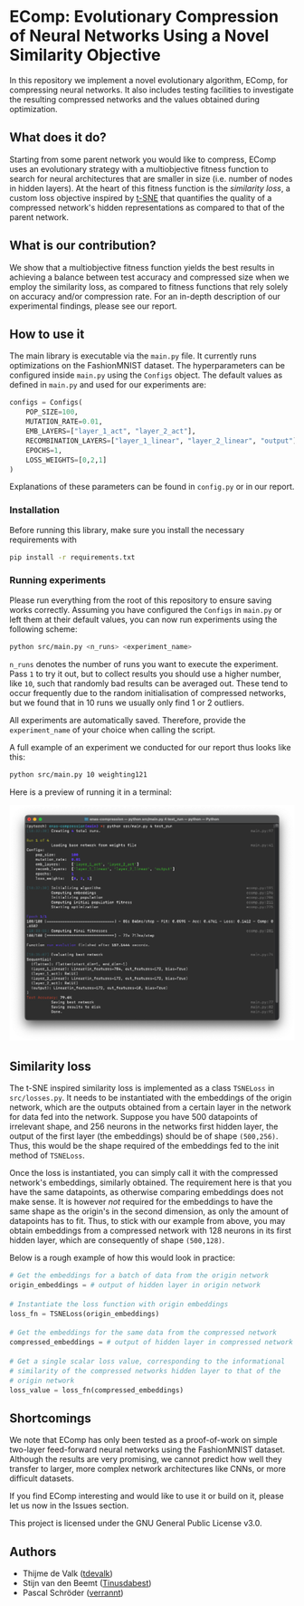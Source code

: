 # EComp: Evolutionary Compression of Neural Networks Using a Novel Similarity Objective 

In this repository we implement a novel evolutionary algorithm, EComp, for compressing neural networks. It also includes testing facilities to investigate the resulting compressed networks and the values obtained during optimization. 

## What does it do?

Starting from some parent network you would like to compress, EComp uses an evolutionary strategy with a multiobjective fitness function to search for neural architectures that are smaller in size (i.e. number of nodes in hidden layers). At the heart of this fitness function is the *similarity loss*, a custom loss objective inspired by [t-SNE](https://en.wikipedia.org/wiki/T-distributed_stochastic_neighbor_embedding) that quantifies the quality of a compressed network's hidden representations as compared to that of the parent network. 

## What is our contribution?

We show that a multiobjective fitness function yields the best results in achieving a balance between test accuracy and compressed size when we employ the similarity loss, as compared to fitness functions that rely solely on accuracy and/or compression rate. For an in-depth description of our experimental findings, please see our report. 

## How to use it

The main library is executable via the `main.py` file. It currently runs optimizations on the FashionMNIST dataset. The hyperparameters can be configured inside `main.py` using the `Configs` object. The default values as defined in `main.py` and used for our experiments are:

```python
configs = Configs(
    POP_SIZE=100,
    MUTATION_RATE=0.01,
    EMB_LAYERS=["layer_1_act", "layer_2_act"],
    RECOMBINATION_LAYERS=["layer_1_linear", "layer_2_linear", "output"],
    EPOCHS=1,
    LOSS_WEIGHTS=[0,2,1]
)
```

Explanations of these parameters can be found in `config.py` or in our report.

### Installation

Before running this library, make sure you install the necessary requirements with 

```bash
pip install -r requirements.txt
```

### Running experiments

Please run everything from the root of this repository to ensure saving works correctly. Assuming you have configured the `Configs` in `main.py` or left them at their default values, you can now run experiments using the following scheme:

```sh
python src/main.py <n_runs> <experiment_name>
```
`n_runs` denotes the number of runs you want to execute the experiment. Pass `1` to try it out, but to collect results you should use a higher number, like `10`, such that randomly bad results can be averaged out. These tend to occur frequently due to the random initialisation of compressed networks, but we found that in 10 runs we usually only find 1 or 2 outliers. 

All experiments are automatically saved. Therefore, provide the `experiment_name` of your choice when calling the script.

A full example of an experiment we conducted for our report thus looks like this:

```sh
python src/main.py 10 weighting121
```

Here is a preview of running it in a terminal:

![Preview](preview.png)

## Similarity loss

The t-SNE inspired similarity loss is implemented as a class `TSNELoss` in `src/losses.py`. It needs to be instantiated with the embeddings of the origin network, which are the outputs obtained from a certain layer in the network for data fed into the network. Suppose you have 500 datapoints of irrelevant shape, and 256 neurons in the networks first hidden layer, the output of the first layer (the embeddings) should be of shape `(500,256)`. Thus, this would be the shape required of the embeddings fed to the init method of `TSNELoss`.

Once the loss is instantiated, you can simply call it with the compressed network's embeddings, similarly obtained. The requirement here is that you have the same datapoints, as otherwise comparing embeddings does not make sense. It is however *not* required for the embeddings to have the same shape as the origin's in the second dimension, as only the amount of datapoints has to fit. Thus, to stick with our example from above, you may obtain embeddings from a compressed network with 128 neurons in its first hidden layer, which are consequently of shape `(500,128)`.

Below is a rough example of how this would look in practice:

```py
# Get the embeddings for a batch of data from the origin network
origin_embeddings = # output of hidden layer in origin network

# Instantiate the loss function with origin embeddings
loss_fn = TSNELoss(origin_embeddings)

# Get the embeddings for the same data from the compressed network
compressed_embeddings = # output of hidden layer in compressed network

# Get a single scalar loss value, corresponding to the informational 
# similarity of the compressed networks hidden layer to that of the 
# origin network
loss_value = loss_fn(compressed_embeddings)
```

## Shortcomings

We note that EComp has only been tested as a proof-of-work on simple two-layer feed-forward neural networks using the FashionMNIST dataset. Although the results are very promising, we cannot predict how well they transfer to larger, more complex network architectures like CNNs, or more difficult datasets. 

If you find EComp interesting and would like to use it or build on it, please let us now in the Issues section. 

This project is licensed under the GNU General Public License v3.0.

## Authors

* Thijme de Valk ([tdevalk](https://github.com/tdevalk))
* Stijn van den Beemt ([Tinusdabest](https://github.com/Tinusdabest))
* Pascal Schröder ([verrannt](https://github.com/verrannt))